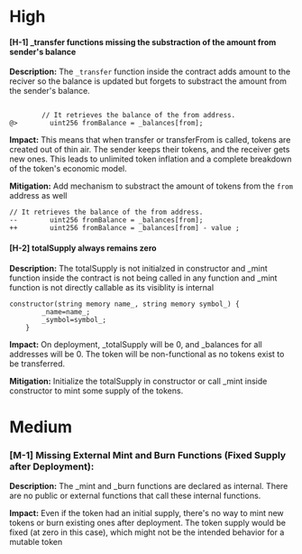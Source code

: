 # High

#### [H-1] _transfer functions missing the substraction of the amount from sender's balance

**Description:** The `_transfer` function inside the contract adds amount to the reciver so the balance is updated but forgets to substract the amount from the sender's balance.

```solidity

        // It retrieves the balance of the from address.
@>        uint256 fromBalance = _balances[from];
```
**Impact:** This means that when transfer or transferFrom is called, tokens are created out of thin air. The sender keeps their tokens, and the receiver gets new ones. 
This leads to unlimited token inflation and a complete breakdown of the token's economic model.

**Mitigation:** Add mechanism to substract the amount of tokens from the `from` address as well

```solidity
// It retrieves the balance of the from address.
--        uint256 fromBalance = _balances[from];
++        uint256 fromBalance = _balances[from] - value ;
```

#### [H-2] totalSupply always remains zero

**Description:** The totalSupply is not initialzed in constructor and _mint function inside the contract is not being called in any function and _mint function is not directly callable as its visiblity is internal

```solidity
constructor(string memory name_, string memory symbol_) {
        _name=name_;
        _symbol=symbol_;
    }
```

**Impact:** On deployment, _totalSupply will be 0, and _balances for all addresses will be 0. The token will be non-functional as no tokens exist to be transferred.

**Mitigation:** Initialize the totalSupply in constructor or call _mint inside constructor to mint some supply of the tokens.


# Medium

### [M-1] Missing External Mint and Burn Functions (Fixed Supply after Deployment):

**Description:** The _mint and _burn functions are declared as internal. There are no public or external functions that call these internal functions.

**Impact:** Even if the token had an initial supply, there's no way to mint new tokens or burn existing ones after deployment. The token supply would be fixed (at zero in this case), which might not be the intended behavior for a mutable token


